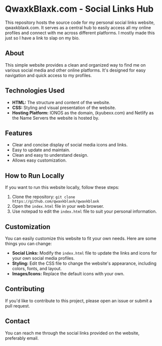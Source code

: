 # QwaxkBlaxk.com - Social Links Hub

This repository hosts the source code for my personal social links website, qwaxkblaxk.com.  It serves as a central hub to easily access all my online profiles and connect with me across different platforms. I mostly made this just so I have a link to slap on my bio.

## About

This simple website provides a clean and organized way to find me on various social media and other online platforms.  It's designed for easy navigation and quick access to my profiles.

## Technologies Used

*   **HTML:**  The structure and content of the website.
*   **CSS:** Styling and visual presentation of the website.
*   **Hosting Platform:** IONOS as the domain, (kyubexx.com) and Netlify as the Name Servers the website is hosted by.
## Features

*   Clear and concise display of social media icons and links.
*   Easy to update and maintain.
*   Clean and easy to understand design.
*   Allows easy customization.


## How to Run Locally

If you want to run this website locally, follow these steps:

1.  Clone the repository: `git clone https://github.com/qwaxkblaxk/qwaxkblaxk`
2.  Open the `index.html` file in your web browser.
3.  Use notepad to edit the `index.html` file to suit your personal information.

## Customization

You can easily customize this website to fit your own needs.  Here are some things you can change:

*   **Social Links:**  Modify the `index.html` file to update the links and icons for your own social media profiles.
*   **Styling:**  Edit the CSS file to change the website's appearance, including colors, fonts, and layout.
*   **Images/Icons:** Replace the default icons with your own.

## Contributing 

If you'd like to contribute to this project, please open an issue or submit a pull request.

## Contact

You can reach me through the social links provided on the website, preferably email.

